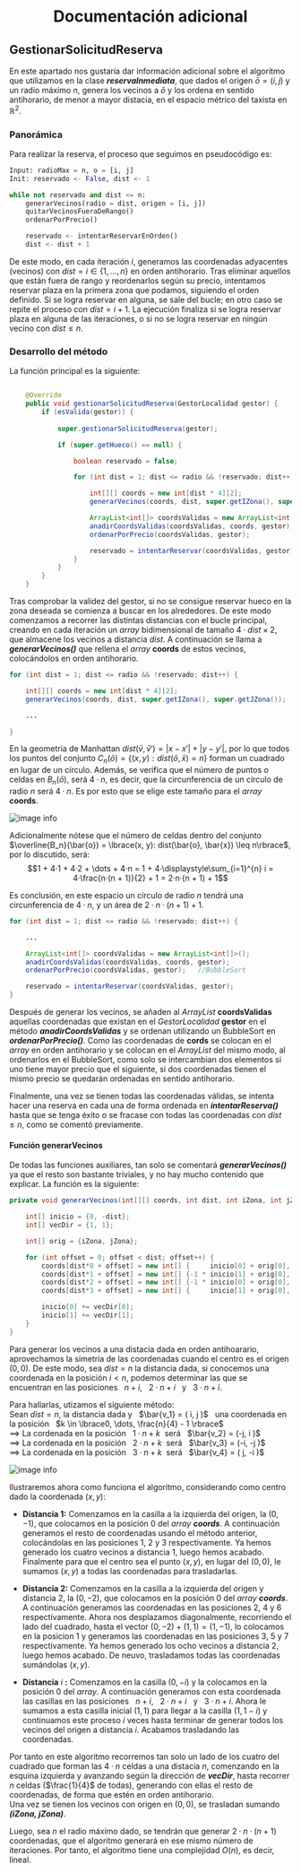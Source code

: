
<h1 align="center"> Documentación adicional </h1>

## GestionarSolicitudReserva

En este apartado nos gustaría dar información adicional sobre el algoritmo que utilizamos en la clase ***reservaInmediata***, que dados el origen $\bar{o} = ( i, j )$ 
y un radio máximo $n$, genera los vecinos a $\bar{o}$ y los ordena en sentido antihorario, de menor a mayor distacia, en el espacio métrico del taxista en $\mathbb{R}^2$.

### Panorámica

Para realizar la reserva, el proceso que seguimos en pseudocódigo es:

``` python
Input: radioMax = n, o = [i, j]  
Init: reservado <- False, dist <- 1

while not reservado and dist <= n:
    generarVecinos(radio = dist, origen = [i, j])
    quitarVecinosFueraDeRango()
    ordenarPorPrecio()

    reservado <- intentarReservarEnOrden()
    dist <- dist + 1
```

De este modo, en cada iteración $i$, generamos las coordenadas adyacentes (vecinos) con $dist = i \in \lbrace 1, \dots, n \rbrace$ en orden antihorario.
Tras eliminar aquellos que están fuera de rango y reordenarlos según su precio, intentamos reservar plaza en la primera zona que podamos, siguiendo el orden definido.
Si se logra reservar en alguna, se sale del bucle; en otro caso se repite el proceso con $dist = i + 1$.
La ejecución finaliza si se logra reservar plaza en alguna de las iteraciones, o si no se logra reservar en ningún vecino con $dist \leq n$.

### Desarrollo del método

La función principal es la siguiente:
```java

    @Override
    public void gestionarSolicitudReserva(GestorLocalidad gestor) {
        if (esValida(gestor)) {
    
            super.gestionarSolicitudReserva(gestor);

            if (super.getHueco() == null) {

                boolean reservado = false;

                for (int dist = 1; dist <= radio && !reservado; dist++) {

                    int[][] coords = new int[dist * 4][2];
                    generarVecinos(coords, dist, super.getIZona(), super.getJZona());

                    ArrayList<int[]> coordsValidas = new ArrayList<int[]>();
                    anadirCoordsValidas(coordsValidas, coords, gestor);
                    ordenarPorPrecio(coordsValidas, gestor);

                    reservado = intentarReservar(coordsValidas, gestor);
                }
            }
        }
    }

```

Tras comprobar la validez del gestor, si no se consigue reservar hueco en la zona deseada se comienza a buscar en los alrededores. De este modo comenzamos a recorrer las distintas distancias con el bucle principal, creando en cada iteración un *array* bidimensional de tamaño $4·dist \times 2$, que almacene los vecinos a distancia $dist$. A continuación se llama a ***generarVecinos()*** que rellena el *array* **coords** de estos vecinos, colocándolos en orden antihorario.

```java
for (int dist = 1; dist <= radio && !reservado; dist++) {

    int[][] coords = new int[dist * 4][2];
    generarVecinos(coords, dist, super.getIZona(), super.getJZona());

    ...

}

```

En la geometría de Manhattan $dist(\bar{v},\bar{v}') = |x - x'| + |y - y'|$, por lo que todos los puntos del conjunto $C_n(\bar{o}) = \lbrace (x, y): dist(\bar{o}, \bar{x}) = n\rbrace$ forman un cuadrado en lugar de un círculo. Además, se verifica que el número de puntos o celdas en $B_n(\bar{o})$, será $4·n$, es decir, que la circunferencia de un círculo de radio $n$ será $4·n$. Es por esto que se elige este tamaño para el *array* **coords**.

![image info](./assets/taxicab-ball.png)

Adicionalmente nótese que el número de celdas dentro del conjunto $\overline{B_n}(\bar{o}) = \lbrace(x, y): dist(\bar{o}, \bar{x}) \leq n\rbrace$, por lo discutido, será: $$1 + 4·1 + 4·2 + \dots + 4·n = 1 + 4·\displaystyle\sum_{i=1}^{n} i = 4·\frac{n·(n + 1)}{2} + 1 = 2·n·(n + 1) + 1$$

Es conclusión, en este espacio un círculo de radio $n$ tendrá una circunferencia de $4·n$, y un área de $2·n·(n + 1) + 1$.

```java
for (int dist = 1; dist <= radio && !reservado; dist++) {

    ...

    ArrayList<int[]> coordsValidas = new ArrayList<int[]>();
    anadirCoordsValidas(coordsValidas, coords, gestor);
    ordenarPorPrecio(coordsValidas, gestor);   //BubbleSort

    reservado = intentarReservar(coordsValidas, gestor);
}

```

Después de generar los vecinos, se añaden al *ArrayList* **coordsValidas** aquellas coordenadas que existan en el *GestorLocalidad* **gestor** en el método ***anadirCoordsValidas*** y se ordenan utilizando un BubbleSort en ***ordenarPorPrecio()***.
Como las coordenadas de **cords** se colocan en el *array* en orden antihorario y se colocan en el *ArrayList* del mismo modo, al ordenarlos en el BubbleSort, como solo se intercambian dos elementos si uno tiene mayor precio que el siguiente, si dos coordenadas tienen el mismo precio se quedarán ordenadas en sentido antihorario.

Finalmente, una vez se tienen todas las coordenadas válidas, se intenta hacer una reserva en cada una de forma ordenada en ***intentarReserva()*** hasta que se tenga éxito o se fracase con todas las coordenadas con $dist \leq n$, como se comentó previamente.

#### Función generarVecinos

De todas las funciones auxiliares, tan solo se comentará ***generarVecinos()*** ya que el resto son bastante triviales, y no hay mucho contenido que explicar. La función es la siguiente:

```java
private void generarVecinos(int[][] coords, int dist, int iZona, int jZona) {

    int[] inicio = {0, -dist};
    int[] vecDir = {1, 1};

    int[] orig = {iZona, jZona};

    for (int offset = 0; offset < dist; offset++) {
        coords[dist*0 + offset] = new int[] {     inicio[0] + orig[0],      inicio[1] + orig[1]};
        coords[dist*1 + offset] = new int[] {-1 * inicio[1] + orig[0],      inicio[0] + orig[1]};
        coords[dist*2 + offset] = new int[] {-1 * inicio[0] + orig[0], -1 * inicio[1] + orig[1]};
        coords[dist*3 + offset] = new int[] {     inicio[1] + orig[0], -1 * inicio[0] + orig[1]};

        inicio[0] += vecDir[0];
        inicio[1] += vecDir[1];
    }
}
```
Para generar los vecinos a una distacia dada en orden antihoarario, aprovechamos la simetría de las coordenadas cuando el centro es el origen $( 0, 0 )$. De este modo, sea $dist = n$ la distancia dada, si conocemos una coordenada en la posición $i < n$, podemos determinar las que se encuentran en las posiciones &nbsp; $n + i$, &nbsp; $2·n + i$ &nbsp; y &nbsp; $3·n + i$.

Para hallarlas, utizamos el siguiente método:  
Sean $dist = n$, la distancia dada y &nbsp; $\bar{v_1} = ( i, j )$ &nbsp; una coordenada en la posición &nbsp; $k \in \lbrace0, \dots, \frac{n}{4} - 1 \rbrace$  
$\implies$ La cordenada en la posición &nbsp; $1·n + k$ &nbsp;será &nbsp; $\bar{v_2} = (-j,  i )$  
$\implies$ La cordenada en la posición &nbsp; $2·n + k$ &nbsp;será &nbsp; $\bar{v_3} = (-i, -j )$  
$\implies$ La cordenada en la posición &nbsp; $3·n + k$ &nbsp;será &nbsp; $\bar{v_4} = ( j, -i )$  

![image info](./assets/table-vec.png)

Ilustraremos ahora como funciona el algoritmo, considerando como centro dado la coordenada $(x, y)$:
- **Distancia 1:** Comenzamos en la casilla a la izquierda del origen, la $(0, -1)$, que colocamos en la posición 0 del *array* ***coords***. A continuación generamos el resto de coordenadas usando el método anterior, colocándolas en las posiciones 1, 2 y 3 respectivamente. Ya hemos generado los cuatro vecinos a distancia 1, luego hemos acabado. Finalmente para que el centro sea el punto $(x, y)$, en lugar del $(0, 0)$, le sumamos $(x, y)$ a todas las coordenadas para trasladarlas.

- **Distancia 2:** Comenzamos en la casilla a la izquierda del origen y distancia 2, la $(0, -2)$, que colocamos en la posición 0 del *array* ***coords***. A continuación generamos las coordenadas en las posiciones 2, 4 y 6 respectivamente. Ahora nos desplazamos diagonalmente, recorriendo el lado del cuadrado, hasta el vector $(0, -2) + (1, 1) = (1, -1)$, lo colocamos en la posicion 1 y generamos las coordenadas en las posiciones 3, 5 y 7 respectivamente. Ya hemos generado los ocho vecinos a distancia 2, luego hemos acabado. De neuvo, trasladamos todas las coordenadas sumándolas $(x, y)$.

- **Distancia** $i$ **:** Comenzamos en la casilla $(0, -i)$ y la colocamos en la posición 0 del *array*. A continuación generamos con esta coordenada las casillas en las posiciones &nbsp; $n + i$, &nbsp; $2·n + i$ &nbsp; y &nbsp; $3·n + i$. Ahora le sumamos a esta casilla inicial $(1, 1)$ para llegar a la casilla $(1, 1 - i)$ y continuamos este proceso $i$ veces hasta terminar de generar todos los vecinos del origen a distancia $i$. Acabamos trasladando las coordenadas.

Por tanto en este algoritmo recorremos tan solo un lado de los cuatro del cuadrado que forman las $4·n$ celdas a una distacia $n$, comenzando en la esquina izquierda y avanzando según la dirección de ***vecDir***, hasta recorrer $n$ celdas ($\frac{1}{4}$ de todas), generando con ellas el resto de coordenadas, de forma que estén en orden antihorario.  
Una vez se tienen los vecinos con origen en $( 0, 0 )$, se trasladan sumando ***(iZona, jZona)***.

Luego, sea $n$ el radio máximo dado, se tendrán que generar $2·n·(n + 1)$ coordenadas, que el algoritmo generará en ese mismo número de iteraciones. Por tanto, el algoritmo tiene una complejidad $O(n)$, es decir, lineal.
